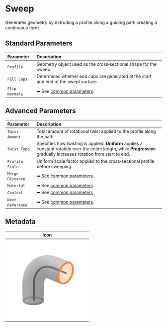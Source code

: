 # Sweep

Generates geometry by extruding a profile along a guiding path creating a continuous form.

## Standard Parameters

| Parameter | Description |
| :--- | :--- |
| `Profile` | Geometry object used as the cross‑sectional shape for the sweep. |  
| `Fill Caps` | Determines whether end caps are generated at the start and end of the swept surface. |  
| `Flip Normals` | ➥ See [common parameters](/asset-library/common-parameters). |  

## Advanced Parameters

| Parameter | Description |
| :--- | :--- |
| `Twist Amount` | Total amount of rotational twist applied to the profile along the path. |  
| `Twist Type` | Specifies how twisting is applied: **Uniform** applies a constant rotation over the entire length, while **Progressive** gradually increases rotation from start to end. |  
| `Profile Scale` | Uniform scale factor applied to the cross‑sectional profile before sweeping. |  
| `Merge Distance` | ➥ See [common parameters](/asset-library/common-parameters). |  
| `Material` | ➥ See [common parameters](/asset-library/common-parameters). |  
| `Context` | ➥ See [common parameters](/asset-library/common-parameters). |  
| `Next Reference` | ➥ See [common parameters](/asset-library/common-parameters). |

## Metadata

| Icon |
| --- |
| ![ND.Sweep](../../_media/asset-library/ND.Sweep.png ':size=128') |